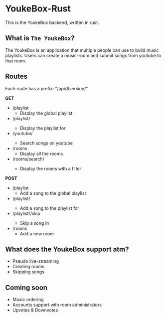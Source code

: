 # YoukeBox-Rust

This is the YoukeBox backend, written in rust.

## What is `The YoukeBox`?

The YoukeBox is an application that multiple people can use to build music playlists.
Users can create a music-room and submit songs from youtube to that room. 

## Routes

Each route has a prefix: "/api/$version/"

**GET**

* /playlist 
    * Display the global playlist
* /playlist/<room>
    * Display the playlist for <room>
* /youtube/<query>
    * Search songs on youtube
* /rooms
    * Display all the rooms
* /rooms/search/<query>
    * Display the rooms with a filter

**POST**

* /playlist
    * Add a song to the global playlist
* /playlist/<room>
    * Add a song to the playlist for <room>
* /playlist/<room>/skip
    * Skip a song in <room>
* /rooms
    * Add a new room

## What does the YoukeBox support atm?

* Pseudo live-streaming
* Creating rooms
* Skipping songs

## Coming soon

* Music ordering
* Accounts support with room administrators
* Upvotes & Downvotes
